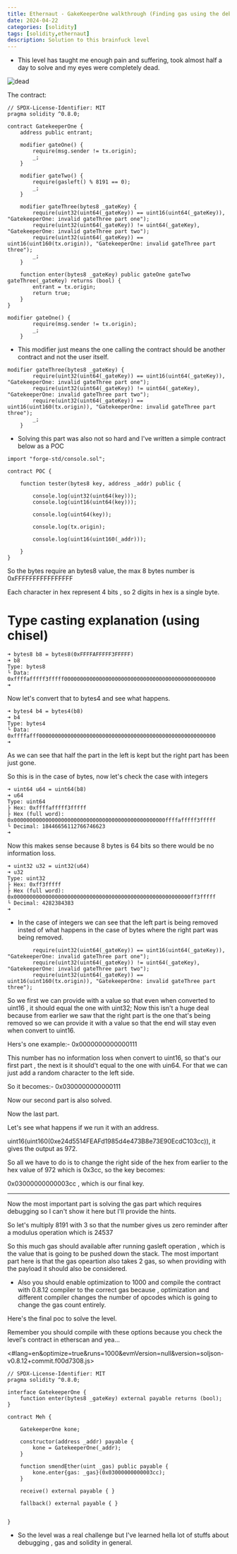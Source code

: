 ```yaml
---
title: Ethernaut - GakeKeeperOne walkthrough (Finding gas using the debug method)
date: 2024-04-22
categories: [solidity]
tags: [solidity,ethernaut]     
description: Solution to this brainfuck level
---
```


- This level has taught me enough pain and suffering, took almost half a day to solve and my eyes were completely dead.

![dead](/images/day21.png)

The contract: 

```
// SPDX-License-Identifier: MIT
pragma solidity ^0.8.0;

contract GatekeeperOne {
    address public entrant;

    modifier gateOne() {
        require(msg.sender != tx.origin);
        _;
    }

    modifier gateTwo() {
        require(gasleft() % 8191 == 0);
        _;
    }

    modifier gateThree(bytes8 _gateKey) {
        require(uint32(uint64(_gateKey)) == uint16(uint64(_gateKey)), "GatekeeperOne: invalid gateThree part one");
        require(uint32(uint64(_gateKey)) != uint64(_gateKey), "GatekeeperOne: invalid gateThree part two");
        require(uint32(uint64(_gateKey)) == uint16(uint160(tx.origin)), "GatekeeperOne: invalid gateThree part three");
        _;
    }

    function enter(bytes8 _gateKey) public gateOne gateTwo gateThree(_gateKey) returns (bool) {
        entrant = tx.origin;
        return true;
    }
}
```

```
modifier gateOne() {
        require(msg.sender != tx.origin);
        _;
    }
```

- This modifier just means the one calling the contract should be another contract and not the user itself.

```
modifier gateThree(bytes8 _gateKey) {
        require(uint32(uint64(_gateKey)) == uint16(uint64(_gateKey)), "GatekeeperOne: invalid gateThree part one");
        require(uint32(uint64(_gateKey)) != uint64(_gateKey), "GatekeeperOne: invalid gateThree part two");
        require(uint32(uint64(_gateKey)) == uint16(uint160(tx.origin)), "GatekeeperOne: invalid gateThree part three");
        _;
    }
```

- Solving this part was also not so hard and I've written a simple contract below as a POC

```
import "forge-std/console.sol";

contract POC {

    function tester(bytes8 key, address _addr) public {

        console.log(uint32(uint64(key)));
        console.log(uint16(uint64(key)));

        console.log(uint64(key));

        console.log(tx.origin);

        console.log(uint16(uint160(_addr)));

    }
}
```

So the bytes require an bytes8 value, the max 8 bytes number is 0xFFFFFFFFFFFFFFFF

Each character in hex represent 4 bits , so 2 digits in hex is a single byte.

# Type casting explanation (using chisel)

```
➜ bytes8 b8 = bytes8(0xFFFFAFFFFF3FFFFF)
➜ b8
Type: bytes8
└ Data: 0xffffafffff3fffff000000000000000000000000000000000000000000000000
➜
```
Now let's convert that to bytes4 and see what happens.

```
➜ bytes4 b4 = bytes4(b8)
➜ b4
Type: bytes4
└ Data: 0xffffafff00000000000000000000000000000000000000000000000000000000
➜
```

As we can see that half the part in the left is kept but the right part has been just gone.

So this is in the case of bytes, now let's check the case with integers 

```
➜ uint64 u64 = uint64(b8)
➜ u64
Type: uint64
├ Hex: 0xffffafffff3fffff
├ Hex (full word): 0x000000000000000000000000000000000000000000000000ffffafffff3fffff
└ Decimal: 18446656112766746623
➜
```
Now this makes sense because 8 bytes is 64 bits so there would be no information loss.

```
➜ uint32 u32 = uint32(u64)
➜ u32
Type: uint32
├ Hex: 0xff3fffff
├ Hex (full word): 0x00000000000000000000000000000000000000000000000000000000ff3fffff
└ Decimal: 4282384383
➜
```
- In the case of integers we can see that the left part is being removed insted of what happens in the case of bytes where the right part was being removed.

```
        require(uint32(uint64(_gateKey)) == uint16(uint64(_gateKey)), "GatekeeperOne: invalid gateThree part one");
        require(uint32(uint64(_gateKey)) != uint64(_gateKey), "GatekeeperOne: invalid gateThree part two");
        require(uint32(uint64(_gateKey)) == uint16(uint160(tx.origin)), "GatekeeperOne: invalid gateThree part three");
```
So we first we can provide with a value so that even when converted to uint16 , it should equal the one with uint32; Now this isn't a huge deal because from earlier we saw that the right part is the one that's being removed so we can provide it with a value so that the end will stay even when convert to uint16.

Hers's one example:- 0x0000000000000111

This number has no information loss when convert to uint16, so that's our first part , the next is it should't equal to the one with uin64. For that we can just add a random character to the left side.

So it becomes:- 0x0300000000000111

Now our second part is also solved.

Now the last part.

Let's see what happens if we run it with an address.

uint16(uint160(0xe24d5514FEAFd1985d4e473B8e73E90EcdC103cc)), it gives the output as 972.

So all we have to do is to change the right side of the hex from earlier to the hex value of 972 which is 0x3cc, so the key becomes:

0x03000000000003cc , which is our final key.

--- 

Now the most important part is solving the gas part which requires debugging so I can't show it here but I'll provide the hints.

So let's multiply 8191 with 3 so that the number gives us zero reminder after a modulus operation which is 24537

So this much gas should available after running gasleft operation , which is the value that is going to be pushed down the stack. 
The most important part here is that the gas opeartion also takes 2 gas, so when providing with the payload it should also be considered.

- Also you should enable optimization to 1000 and compile the contract with 0.8.12 compiler to the correct gas because , optimization and different compiler changes the number of opcodes which is going to change the gas count entirely.

Here's the final poc to solve the level.

Remember you should compile with these options because you check the level's contract in etherscan and yea...

<#lang=en&optimize=true&runs=1000&evmVersion=null&version=soljson-v0.8.12+commit.f00d7308.js>

```
// SPDX-License-Identifier: MIT
pragma solidity ^0.8.0;

interface GatekeeperOne {
    function enter(bytes8 _gateKey) external payable returns (bool);
}

contract Meh {
    
    GatekeeperOne kone;

    constructor(address _addr) payable {
        kone = GatekeeperOne(_addr);
    }

    function smendEther(uint _gas) public payable {
        kone.enter{gas: _gas}(0x03000000000003cc);
    }

    receive() external payable { }

    fallback() external payable { }


}
```
- So the level was a real challenge but I've learned hella lot of stuffs about debugging , gas and solidity in general.
